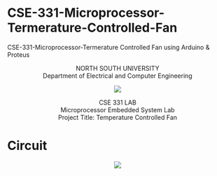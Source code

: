 # CSE-331-Microprocessor-Termerature-Controlled-Fan
CSE-331-Microprocessor-Termerature Controlled Fan using Arduino &amp; Proteus

<p align="center">
   NORTH SOUTH UNIVERSITY<br>
   Department of Electrical and Computer Engineering
<p>
<p align="center">
  <img src="https://user-images.githubusercontent.com/63312173/169691760-a83acee4-4afd-424a-a34a-986a9d5e06c6.png">
</p>
<p align="center">
   CSE 331 LAB<br>
   Microprocessor Embedded System Lab<br>
   Project Title: Temperature Controlled Fan
 <p>
   
 # Circuit
<p align="center">
  <img src="https://user-images.githubusercontent.com/63312173/169714388-03354e19-e4ad-4a98-83be-759cf1ad381b.png">
</p>

